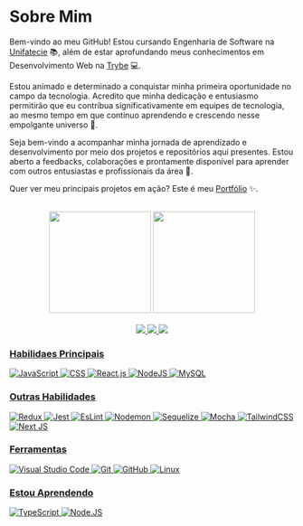 # Sobre Mim
Bem-vindo ao meu GitHub! Estou cursando Engenharia de Software na [Unifatecie](https://unifatecie.edu.br/site/) 📚, além de estar aprofundando meus conhecimentos em Desenvolvimento Web na [Trybe](https://www.betrybe.com/) 💻.

Estou animado e determinado a conquistar minha primeira oportunidade no campo da tecnologia. Acredito que minha dedicação e entusiasmo permitirão que eu contribua significativamente em equipes de tecnologia, ao mesmo tempo em que continuo aprendendo e crescendo nesse empolgante universo 🚀.

Seja bem-vindo a acompanhar minha jornada de aprendizado e desenvolvimento por meio dos projetos e repositórios aqui presentes. Estou aberto a feedbacks, colaborações e prontamente disponível para aprender com outros entusiastas e profissionais da área 🤝.

Quer ver meu principais projetos em ação? Este é meu [Portfólio](https://vitorgaia.github.io/) ✨.

<br/>

<div align="center">
  <img
    loading="lazy"
    height="180em"
    src="https://github-readme-stats.vercel.app/api?username=vitorGaia&theme=aura_dark&show_icons=true"
  />
  <img
    loading="lazy"
    height="180em"
    src="https://github-readme-stats.vercel.app/api/top-langs/?username=anuraghazra&layout=compact&theme=aura_dark"
  />
</div>

<br/>

<div align="center"> 
<a href="https://www.linkedin.com/in/vitor-gaia-dev/" target="_blank"><img src="https://img.shields.io/badge/LinkedIn-0077B5?style=for-the-badge&logo=linkedin&logoColor=white"</a>
<a href="vitorgaia0027@gmail.com" target="_blank"><img src="https://img.shields.io/badge/Gmail-D14836?style=for-the-badge&logo=gmail&logoColor=white"</a>
<a href="https://www.codewars.com/users/vitorGaia" target="_blank"><img src="https://img.shields.io/badge/Codewars-B1361E?style=for-the-badge&logo=codewars&logoColor=grey"</a>
</div>
  

### Habilidaes Principais
![JavaScript](https://img.shields.io/badge/-JavaScript-0D1117?style=for-the-badge&logo=javascript&labelColor=0D1117&textColor=0D1117)
![CSS](https://img.shields.io/badge/-CSS-0D1117?style=for-the-badge&logo=CSS3&logoColor=1572B6&labelColor=0D1117)
![React.js](https://img.shields.io/badge/-React.js-0D1117?style=for-the-badge&logo=react&labelColor=0D1117)
![NodeJS](https://img.shields.io/badge/node.js-0D1117?style=for-the-badge&logo=node.js&logoColor=6DA55F)
![MySQL](https://img.shields.io/badge/mysql-0D1117.svg?style=for-the-badge&logo=mysql&logoColor=2300f)

### Outras Habilidades
![Redux](https://img.shields.io/badge/Redux-0D1117?style=for-the-badge&logo=redux&logoColor=violet)
![Jest](https://img.shields.io/badge/Jest-0D1117?style=for-the-badge&logo=Jest&logoColor=green)
![EsLint](https://img.shields.io/badge/eslint-0D1117?style=for-the-badge&logo=eslint&logoColor=6F38C5)
![Nodemon](https://img.shields.io/badge/NODEMON-%230D1117.svg?style=for-the-badge&logo=nodemon&logoColor=%BBDEAD)
![Sequelize](https://img.shields.io/badge/Sequelize-0D1117?style=for-the-badge&logo=Sequelize&logoColor=52B0E7)
![Mocha](https://img.shields.io/badge/-mocha-%230D1117?style=for-the-badge&logo=mocha&logoColor=8D6748)
![TailwindCSS](https://img.shields.io/badge/tailwindcss-%230D1117.svg?style=for-the-badge&logo=tailwind-css&logoColor=38B2AC)
![Next JS](https://img.shields.io/badge/Next-0D1117?style=for-the-badge&logo=next.js&logoColor=black)

### Ferramentas
![Visual Studio Code](https://img.shields.io/badge/-Visual%20Studio%20Code-0D1117?style=for-the-badge&logo=visual-studio-code&logoColor=007ACC&labelColor=0D1117)
![Git](https://img.shields.io/badge/-Git-0D1117?style=for-the-badge&logo=git&labelColor=0D1117)
![GitHub](https://img.shields.io/badge/-GitHub-0D1117?style=for-the-badge&logo=github&labelColor=0D1117)
![Linux](https://img.shields.io/badge/Linux-0D1117?style=for-the-badge&logo=linux&logoColor=white)
  
### Estou Aprendendo
![TypeScript](https://img.shields.io/badge/TypeScript-0D1117?style=for-the-badge&logo=typescript&logoColor=blue)
![Node.JS](https://img.shields.io/badge/Node.js-0D1117?style=for-the-badge&logo=node.js&logoColor=43853D)
